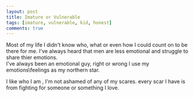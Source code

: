 ```yaml
---
layout: post
title: Imature or Vulnerable
tags: [imature, vulnerable, kid, honest]
comments: true
---
```

Most of my life I didn't know who, what or even how I could count on to be there for me.
I've always heard that men are less emotional and struggle to share thier emotions.   
I've always been an emotional guy, right or wrong I use my emotions\feelings as my northern star.   
   
I like who I am , I'm not ashamed of any of my scares.
every scar I have is from fighting for someone or something I love.